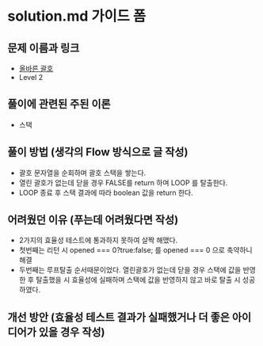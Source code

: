 # solution.md 가이드 폼

## 문제 이름과 링크

- [올바른 괄호](https://school.programmers.co.kr/learn/courses/30/lessons/12909)
- Level 2

## 풀이에 관련된 주된 이론

- 스택

## 풀이 방법 (생각의 Flow 방식으로 글 작성)

- 괄호 문자열을 순회하며 괄호 스택을 쌓는다.
- 열린 괄호가 없는데 닫을 경우 FALSE를 return 하며 LOOP 를 탈출한다.
- LOOP 종료 후 스택 결과에 따라 boolean 값을 return 한다.

## 어려웠던 이유 (푸는데 어려웠다면 작성)

- 2가지의 효율성 테스트에 통과하지 못하여 살짝 해맸다.
- 첫번째는 리턴 시 opened === 0?true:false; 를 opened === 0 으로 축약하니 해결
- 두번째는 루프탈출 순서때문이었다.
  열린괄호가 없는데 닫을 경우 스택에 값을 반영한 후 탈출했을 시 효율성에 실패하며
  스택에 값을 반영하지 않고 바로 탈출 시 성공하였다.

## 개선 방안 (효율성 테스트 결과가 실패했거나 더 좋은 아이디어가 있을 경우 작성)
